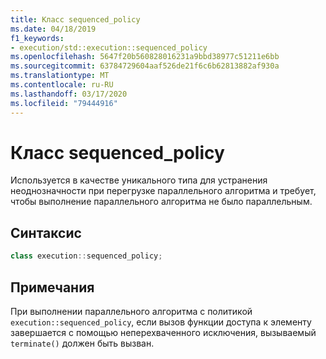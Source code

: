 ```yaml
---
title: Класс sequenced_policy
ms.date: 04/18/2019
f1_keywords:
- execution/std::execution::sequenced_policy
ms.openlocfilehash: 5647f20b560828016231a9bbd38977c51211e6bb
ms.sourcegitcommit: 63784729604aaf526de21f6c6b62813882af930a
ms.translationtype: MT
ms.contentlocale: ru-RU
ms.lasthandoff: 03/17/2020
ms.locfileid: "79444916"
---
```

# <a name="sequenced_policy-class"></a>Класс sequenced_policy

Используется в качестве уникального типа для устранения неоднозначности при перегрузке параллельного алгоритма и требует, чтобы выполнение параллельного алгоритма не было параллельным.

## <a name="syntax"></a>Синтаксис

```cpp
class execution::sequenced_policy;
```

## <a name="remarks"></a>Примечания

При выполнении параллельного алгоритма с политикой `execution::sequenced_policy`, если вызов функции доступа к элементу завершается с помощью неперехваченного исключения, вызываемый `terminate()` должен быть вызван.
